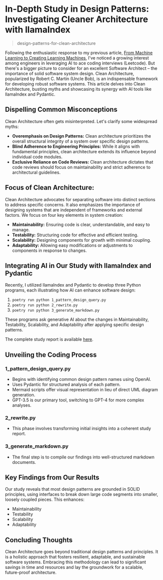 # In-Depth Study in Design Patterns: Investigating Cleaner Architecture with llamaIndex
> design-patterns-for-clean-architecture

Following the enthusiastic response to my previous article, [From Machine Learning to Creating Learning Machines](https://medium.com/@kevinchwong/from-machine-learning-to-learning-machine-483eaa4b2855), I've noticed a growing interest among engineers in leveraging AI to ace coding interviews (Leetcode). But there's a bigger picture to consider for an excellent Software Architect – the importance of solid software system design. Clean Architecture, popularized by Robert C. Martin (Uncle Bob), is an indispensable framework for developing robust software systems. This article delves into Clean Architecture, busting myths and showcasing its synergy with AI tools like llamaIndex and Pydantic.

## Dispelling Common Misconceptions
Clean Architecture often gets misinterpreted. Let's clarify some widespread myths:

- **Overemphasis on Design Patterns:** Clean architecture prioritizes the overall structural integrity of a system over specific design patterns.
- **Blind Adherence to Engineering Principles:** While it aligns with fundamental principles, clean architecture extends its influence beyond individual code modules.
- **Exclusive Reliance on Code Reviews:** Clean architecture dictates that code reviews should focus on maintainability and strict adherence to architectural guidelines.

## Focus of Clean Architecture:
Clean Architecture advocates for separating software into distinct sections to address specific concerns. It also emphasizes the importance of designing systems that are independent of frameworks and external factors. We focus on four key elements in system creation:
  - **Maintainability:** Ensuring code is clear, understandable, and easy to manage.
  - **Testability:** Structuring code for effective and efficient testing.
  - **Scalability:** Designing components for growth with minimal coupling.
  - **Adaptability:** Allowing easy modifications or adjustments to components in response to changes.

## Integrating AI in Our Study with llamaIndex and Pydantic
Recently, I utilized llamaIndex and Pydantic to develop three Python programs, each illustrating how AI can enhance software design:

1. `poetry run python 1_pattern_design_query.py`
2. `poetry run python 2_rewrite.py`
3. `poetry run python 3_generate_markdown.py`

These programs ask generative AI about the changes in Maintainability, Testability, Scalability, and Adaptability after applying specific design patterns. 

The complete study report is available [here](https://github.com/kevinchwong/design-patterns-for-clean-architecture/blob/main/md/toc.md).

## Unveiling the Coding Process
### 1_pattern_design_query.py
- Begins with identifying common design pattern names using OpenAI.
- Uses Pydantic for structured analysis of each pattern.
- Mermaid scripts offer visual representation in lieu of direct UML diagram generation.
- GPT-3.5 is our primary tool, switching to GPT-4 for more complex analyses.

### 2_rewrite.py
- This phase involves transforming initial insights into a coherent study report.

### 3_generate_markdown.py
- The final step is to compile our findings into well-structured markdown documents.

## Key Findings from Our Results
Our study reveals that most design patterns are grounded in SOLID principles, using interfaces to break down large code segments into smaller, loosely coupled pieces. This enhances:
- Maintainability
- Testability
- Scalability
- Adaptability

## Concluding Thoughts
Clean Architecture goes beyond traditional design patterns and principles. It is a holistic approach that fosters resilient, adaptable, and sustainable software systems. Embracing this methodology can lead to significant savings in time and resources and lay the groundwork for a scalable, future-proof architecture.
```
